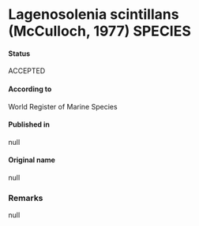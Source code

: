 Lagenosolenia scintillans (McCulloch, 1977) SPECIES
=======

#### Status
ACCEPTED

#### According to
World Register of Marine Species

#### Published in
null

#### Original name
null

### Remarks
null